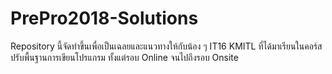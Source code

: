 # PrePro2018-Solutions
Repository นี้จัดทำขึ้นเพื่อเป็นเฉลยและแนวทางให้กับน้อง ๆ IT16 KMITL ที่ได้มาเรียนในคอร์สปรับพื้นฐานการเขียนโปรแกรม ทั้งแต่รอบ Online จนไปถึงรอบ Onsite
